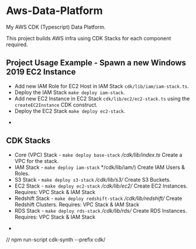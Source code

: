 # Aws-Data-Platform
My AWS CDK (Typescript) Data Platform.

This project builds AWS infra using CDK Stacks for each component required.

## Project Usage Example - Spawn a new Windows 2019 EC2 Instance
 * Add new IAM Role for EC2 Host in IAM Stack `cdk/lib/iam/iam-stack.ts`.
 * Deploy the IAM Stack `make deploy iam-stack`.
 * Add new EC2 Instance in EC2 Stack `cdk/lib/ec2/ec2-stack.ts` using the `createEC2Instance` CDK construct.
 * Deploy the EC2 Stack `make deploy ec2-stack`.

-
## CDK Stacks
* Core (VPC) Stack - `make deploy base-stack`
    */cdk/lib/index.ts* Create a VPC for the stack.
* IAM Stack - `make deploy iam-stack`
    */cdk/lib/iam/) Create IAM Users & Roles.
* S3 Stack - `make deploy s3-stack`
    */cdk/lib/s3/* Create S3 Buckets.
* EC2 Stack - `make deploy ec2-stack`
    */cdk/lib/ec2/* Create EC2 Instances.
        Requires: VPC Stack & IAM Stack
* Redshift Stack - `make deploy redshift-stack`
    */cdk/lib/redshift/* Create Redshift Clusters.
        Requires: VPC Stack & IAM Stack
* RDS Stack - `make deploy rds-stack`
    */cdk/lib/rds/* Create RDS Instances.
        Requires: VPC Stack & IAM Stack

-

// npm run-script cdk-synth --prefix cdk/
